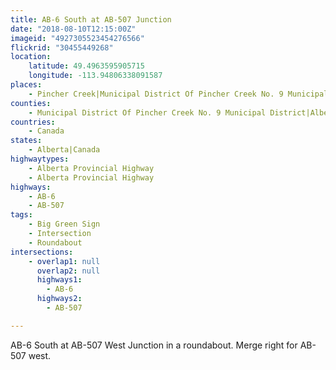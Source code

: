 ```yaml
---
title: AB-6 South at AB-507 Junction
date: "2018-08-10T12:15:00Z"
imageid: "4927305523454276566"
flickrid: "30455449268"
location:
    latitude: 49.4963595905715
    longitude: -113.94806338091587
places:
    - Pincher Creek|Municipal District Of Pincher Creek No. 9 Municipal District|Alberta|Canada
counties:
    - Municipal District Of Pincher Creek No. 9 Municipal District|Alberta|Canada
countries:
    - Canada
states:
    - Alberta|Canada
highwaytypes:
    - Alberta Provincial Highway
    - Alberta Provincial Highway
highways:
    - AB-6
    - AB-507
tags:
    - Big Green Sign
    - Intersection
    - Roundabout
intersections:
    - overlap1: null
      overlap2: null
      highways1:
        - AB-6
      highways2:
        - AB-507

---
```

AB-6 South at AB-507 West Junction in a roundabout.  Merge right for AB-507 west.